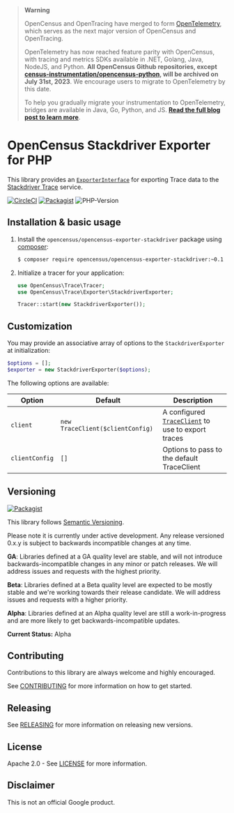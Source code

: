 > **Warning**
>
> OpenCensus and OpenTracing have merged to form [OpenTelemetry](https://opentelemetry.io), which serves as the next major version of OpenCensus and OpenTracing.
>
> OpenTelemetry has now reached feature parity with OpenCensus, with tracing and metrics SDKs available in .NET, Golang, Java, NodeJS, and Python. **All OpenCensus Github repositories, except [census-instrumentation/opencensus-python](https://github.com/census-instrumentation/opencensus-python), will be archived on July 31st, 2023**. We encourage users to migrate to OpenTelemetry by this date.
>
> To help you gradually migrate your instrumentation to OpenTelemetry, bridges are available in Java, Go, Python, and JS. [**Read the full blog post to learn more**](https://opentelemetry.io/blog/2023/sunsetting-opencensus/).

# OpenCensus Stackdriver Exporter for PHP

This library provides an [`ExporterInterface`][exporter-interface] for exporting
Trace data to the [Stackdriver Trace][stackdriver-trace] service.

[![CircleCI](https://circleci.com/gh/census-ecosystem/opencensus-php-exporter-stackdriver.svg?style=svg)][ci-build]
[![Packagist](https://img.shields.io/packagist/v/opencensus/opencensus-exporter-stackdriver.svg)][packagist-package]
![PHP-Version](https://img.shields.io/packagist/php-v/opencensus/opencensus-exporter-stackdriver.svg)

## Installation & basic usage

1. Install the `opencensus/opencensus-exporter-stackdriver` package using [composer][composer]:

    ```bash
    $ composer require opencensus/opencensus-exporter-stackdriver:~0.1
    ```

1. Initialize a tracer for your application:

    ```php
    use OpenCensus\Trace\Tracer;
    use OpenCensus\Trace\Exporter\StackdriverExporter;

    Tracer::start(new StackdriverExporter());
    ```

## Customization

You may provide an associative array of options to the `StackdriverExporter` at
initialization:

```php
$options = [];
$exporter = new StackdriverExporter($options);
```

The following options are available:

| Option | Default | Description |
| ------ | ------- | ----------- |
| `client` | `new TraceClient($clientConfig)` | A configured [`TraceClient`][trace-client] to use to export traces |
| `clientConfig` | `[]` | Options to pass to the default TraceClient |


## Versioning

[![Packagist](https://img.shields.io/packagist/v/opencensus/opencensus-exporter-stackdriver.svg)][packagist-package]

This library follows [Semantic Versioning][semver].

Please note it is currently under active development. Any release versioned
0.x.y is subject to backwards incompatible changes at any time.

**GA**: Libraries defined at a GA quality level are stable, and will not
introduce backwards-incompatible changes in any minor or patch releases. We will
address issues and requests with the highest priority.

**Beta**: Libraries defined at a Beta quality level are expected to be mostly
stable and we're working towards their release candidate. We will address issues
and requests with a higher priority.

**Alpha**: Libraries defined at an Alpha quality level are still a
work-in-progress and are more likely to get backwards-incompatible updates.

**Current Status:** Alpha


## Contributing

Contributions to this library are always welcome and highly encouraged.

See [CONTRIBUTING](CONTRIBUTING.md) for more information on how to get started.

## Releasing

See [RELEASING](RELEASING.md) for more information on releasing new versions.

## License

Apache 2.0 - See [LICENSE](LICENSE) for more information.

## Disclaimer

This is not an official Google product.

[exporter-interface]: https://github.com/census-instrumentation/opencensus-php/blob/master/src/Trace/Exporter/ExporterInterface.php
[stackdriver-trace]: https://cloud.google.com/trace/
[census-org]: https://github.com/census-instrumentation
[composer]: https://getcomposer.org/
[semver]: http://semver.org/
[trace-client]: https://googlecloudplatform.github.io/google-cloud-php/#/docs/google-cloud/v0.59.0/trace/traceclient
[google-cloud-php]: https://github.com/GoogleCloudPlatform/google-cloud-php
[packagist-package]: https://packagist.org/packages/opencensus/opencensus-exporter-stackdriver
[ci-build]: https://circleci.com/gh/census-ecosystem/opencensus-php-exporter-stackdriver